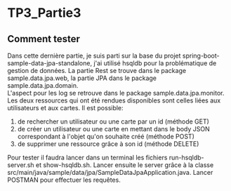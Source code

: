 # TP3_Partie3

## Comment tester
Dans cette dernière partie, je suis parti sur la base du projet spring-boot-sample-data-jpa-standalone, j'ai utilisé hsqldb pour la problématique de gestion de 
données. La partie Rest se trouve dans le package sample.data.jpa.web, la partie JPA dans le package sample.data.jpa.domain.  
L'aspect pour les log se retrouve dans le package sample.data.jpa.monitor. 
Les deux ressources qui ont été rendues disponibles sont celles liées aux utilisateurs et aux cartes. Il est possible:
1. de rechercher un utilisateur ou une carte par un id (méthode GET)
2. de créer un utilisateur ou une carte en mettant dans le body JSON correspondant à l'objet qu'on souhaite créé (méthode POST)
3. de supprimer une ressource grâce à son id (méthode DELETE)


Pour tester il faudra lancer dans un terminal les fichiers run-hsqldb-server.sh et show-hsqldb.sh. Lancer ensuite le server grâce à la classe src/main/java/sample/data/jpa/SampleDataJpaApplication.java. Lancer POSTMAN pour effectuer les requêtes.
